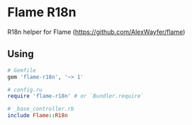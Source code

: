# Flame R18n

R18n helper for Flame (https://github.com/AlexWayfer/flame)

## Using

```ruby
# Gemfile
gem 'flame-r18n', '~> 1'

# config.ru
require 'flame-r18n' # or `Bundler.require`

# _base_controller.rb
include Flame::R18n
```
